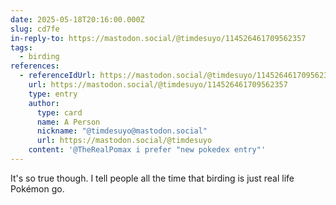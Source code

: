 ```yaml
---
date: 2025-05-18T20:16:00.000Z
slug: cd7fe
in-reply-to: https://mastodon.social/@timdesuyo/114526461709562357
tags:
  - birding
references:
  - referenceIdUrl: https://mastodon.social/@timdesuyo/114526461709562357
    url: https://mastodon.social/@timdesuyo/114526461709562357
    type: entry
    author:
      type: card
      name: A Person
      nickname: "@timdesuyo@mastodon.social"
      url: https://mastodon.social/@timdesuyo
    content: '@TheRealPomax i prefer "new pokedex entry"'
---
```


It's so true though. I tell people all the time that birding is just real life Pokémon go.

